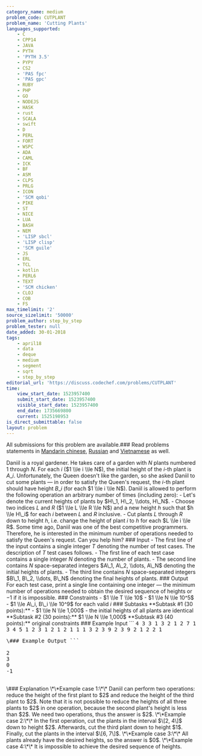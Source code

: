 ```yaml
---
category_name: medium
problem_code: CUTPLANT
problem_name: 'Cutting Plants'
languages_supported:
    - C
    - CPP14
    - JAVA
    - PYTH
    - 'PYTH 3.5'
    - PYPY
    - CS2
    - 'PAS fpc'
    - 'PAS gpc'
    - RUBY
    - PHP
    - GO
    - NODEJS
    - HASK
    - rust
    - SCALA
    - swift
    - D
    - PERL
    - FORT
    - WSPC
    - ADA
    - CAML
    - ICK
    - BF
    - ASM
    - CLPS
    - PRLG
    - ICON
    - 'SCM qobi'
    - PIKE
    - ST
    - NICE
    - LUA
    - BASH
    - NEM
    - 'LISP sbcl'
    - 'LISP clisp'
    - 'SCM guile'
    - JS
    - ERL
    - TCL
    - kotlin
    - PERL6
    - TEXT
    - 'SCM chicken'
    - CLOJ
    - COB
    - FS
max_timelimit: '2'
source_sizelimit: '50000'
problem_author: step_by_step
problem_tester: null
date_added: 30-01-2018
tags:
    - april18
    - data
    - deque
    - medium
    - segment
    - sqrt
    - step_by_step
editorial_url: 'https://discuss.codechef.com/problems/CUTPLANT'
time:
    view_start_date: 1523957400
    submit_start_date: 1523957400
    visible_start_date: 1523957400
    end_date: 1735669800
    current: 1525198953
is_direct_submittable: false
layout: problem
---
```

All submissions for this problem are available.### Read problems statements in [Mandarin chinese](http://www.codechef.com/download/translated/APRIL18/mandarin/CUTPLANT.pdf), [Russian](http://www.codechef.com/download/translated/APRIL18/russian/CUTPLANT.pdf) and [Vietnamese](http://www.codechef.com/download/translated/APRIL18/vietnamese/CUTPLANT.pdf) as well.

Daniil is a royal gardener. He takes care of a garden with $N$ plants numbered $1$ through $N$. For each $i$ ($1 \\le i \\le N$), the initial height of the $i$-th plant is $A\_i$. Unfortunately, the Queen doesn't like the garden, so she asked Daniil to cut some plants — in order to satisfy the Queen's request, the $i$-th plant should have height $B\_i$ (for each $1 \\le i \\le N$). Daniil is allowed to perform the following operation an arbitrary number of times (including zero): - Let's denote the current heights of plants by $H\_1, H\_2, \\dots, H\_N$. - Choose two indices $L$ and $R$ ($1 \\le L \\le R \\le N$) and a new height $h$ such that $h \\le H\_i$ for each $i$ between $L$ and $R$ inclusive. - Cut plants $L$ through $R$ down to height $h$, i.e. change the height of plant $i$ to $h$ for each $L \\le i \\le R$. Some time ago, Daniil was one of the best competitive programmers. Therefore, he is interested in the minimum number of operations needed to satisfy the Queen's request. Can you help him? ### Input - The first line of the input contains a single integer $T$ denoting the number of test cases. The description of $T$ test cases follows. - The first line of each test case contains a single integer $N$ denoting the number of plants. - The second line contains $N$ space-separated integers $A\_1, A\_2, \\dots, A\_N$ denoting the initial heights of plants. - The third line contains $N$ space-separated integers $B\_1, B\_2, \\dots, B\_N$ denoting the final heights of plants. ### Output For each test case, print a single line containing one integer — the minimum number of operations needed to obtain the desired sequence of heights or $-1$ if it is impossible. ### Constraints - $1 \\le T \\le 10$ - $1 \\le N \\le 10^5$ - $1 \\le A\_i, B\_i \\le 10^9$ for each valid $i$ ### Subtasks \*\*Subtask #1 (30 points):\*\* - $1 \\le N \\le 1,000$ - the initial heights of all plants are identical \*\*Subtask #2 (30 points):\*\* $1 \\le N \\le 1,000$ \*\*Subtask #3 (40 points):\*\* original constraints ### Example Input ```
<tt>
4
3
3 1 3
2 1 2
7
1 3 4 5 1 2 3
1 2 1 2 1 1 1
3
2 3 9
2 3 9
2
1 2
2 1
</tt>
<pre>\### Example Output ```
<tt>
2
3
0
-1
</tt>
</pre>\### Explanation \*\*Example case 1:\*\* Daniil can perform two operations: reduce the height of the first plant to $2$ and reduce the height of the third plant to $2$. Note that it is not possible to reduce the heights of all three plants to $2$ in one operation, because the second plant's height is less than $2$. We need two operations, thus the answer is $2$. \*\*Example case 2:\*\* In the first operation, cut the plants in the interval $\[2, 4\]$ down to height $2$. Afterwards, cut the third plant down to height $1$. Finally, cut the plants in the interval $\[6, 7\]$. \*\*Example case 3:\*\* All plants already have the desired heights, so the answer is $0$. \*\*Example case 4:\*\* It is impossible to achieve the desired sequence of heights.
